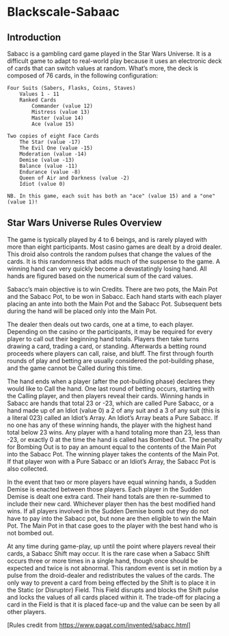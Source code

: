# Blackscale-Sabaac
## Introduction

Sabacc is a gambling card game played in the Star Wars Universe. It is a difficult game to adapt to real-world play because it uses an electronic deck of cards that can switch values at random. What’s more, the deck is composed of 76 cards, in the following configuration:

    Four Suits (Sabers, Flasks, Coins, Staves)
        Values 1 - 11
        Ranked Cards
            Commander (value 12)
            Mistress (value 13)
            Master (value 14)
            Ace (value 15)

    Two copies of eight Face Cards
        The Star (value -17)
        The Evil One (value -15)
        Moderation (value -14)
        Demise (value -13)
        Balance (value -11)
        Endurance (value -8)
        Queen of Air and Darkness (value -2)
        Idiot (value 0) 

    NB. In this game, each suit has both an "ace" (value 15) and a "one" (value 1)!

## Star Wars Universe Rules Overview

The game is typically played by 4 to 6 beings, and is rarely played with more than eight participants. Most casino games are dealt by a droid dealer. This droid also controls the random pulses that change the values of the cards. It is this randomness that adds much of the suspense to the game. A winning hand can very quickly become a devastatingly losing hand. All hands are figured based on the numerical sum of the card values.

Sabacc’s main objective is to win Credits. There are two pots, the Main Pot and the Sabacc Pot, to be won in Sabacc. Each hand starts with each player placing an ante into both the Main Pot and the Sabacc Pot. Subsequent bets during the hand will be placed only into the Main Pot.

The dealer then deals out two cards, one at a time, to each player. Depending on the casino or the participants, it may be required for every player to call out their beginning hand totals. Players then take turns drawing a card, trading a card, or standing. Afterwards a betting round proceeds where players can call, raise, and bluff. The first through fourth rounds of play and betting are usually considered the pot-building phase, and the game cannot be Called during this time.

The hand ends when a player (after the pot-building phase) declares they would like to Call the hand. One last round of betting occurs, starting with the Calling player, and then players reveal their cards. Winning hands in Sabacc are hands that total 23 or -23, which are called Pure Sabacc, or a hand made up of an Idiot (value 0) a 2 of any suit and a 3 of any suit (this is a literal 023) called an Idiot’s Array. An Idiot’s Array beats a Pure Sabacc. If no one has any of these winning hands, the player with the highest hand total below 23 wins. Any player with a hand totaling more than 23, less than -23, or exactly 0 at the time the hand is called has Bombed Out. The penalty for Bombing Out is to pay an amount equal to the contents of the Main Pot into the Sabacc Pot. The winning player takes the contents of the Main Pot. If that player won with a Pure Sabacc or an Idiot’s Array, the Sabacc Pot is also collected.

In the event that two or more players have equal winning hands, a Sudden Demise is enacted between those players. Each player in the Sudden Demise is dealt one extra card. Their hand totals are then re-summed to include their new card. Whichever player then has the best modified hand wins. If all players involved in the Sudden Demise bomb out they do not have to pay into the Sabacc pot, but none are then eligible to win the Main Pot. The Main Pot in that case goes to the player with the best hand who is not bombed out.

At any time during game-play, up until the point where players reveal their cards, a Sabacc Shift may occur. It is the rare case when a Sabacc Shift occurs three or more times in a single hand, though once should be expected and twice is not abnormal. This random event is set in motion by a pulse from the droid-dealer and redistributes the values of the cards. The only way to prevent a card from being effected by the Shift is to place it in the Static (or Disruptor) Field. This Field disrupts and blocks the Shift pulse and locks the values of all cards placed within it. The trade-off for placing a card in the Field is that it is placed face-up and the value can be seen by all other players.

[Rules credit from https://www.pagat.com/invented/sabacc.html]
